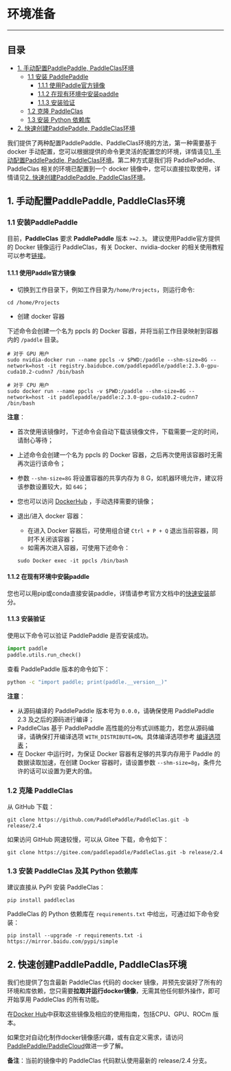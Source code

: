 # 环境准备

---
## 目录
- [1. 手动配置PaddlePaddle, PaddleClas环境](#1)
  - [1.1 安装 PaddlePaddle](#1.1)
    - [1.1.1 使用Paddle官方镜像](#1.1.1)
    - [1.1.2 在现有环境中安装paddle](#1.1.2)
    - [1.1.3 安装验证](#1.1.3)
  - [1.2 克隆 PaddleClas](#1.2)
  - [1.3 安装 Python 依赖库](#1.3)
- [2. 快速创建PaddlePaddle, PaddleClas环境](#2)


我们提供了两种配置PaddlePaddle、PaddleClas环境的方法，第一种需要基于 docker 手动配置，您可以根据提供的命令更灵活的配置您的环境，详情请见[1. 手动配置PaddlePaddle, PaddleClas环境](#1)。第二种方式是我们将 PaddlePaddle、PaddleClas 相关的环境已配置到一个 docker 镜像中，您可以直接拉取使用，详情请见[2. 快速创建PaddlePaddle, PaddleClas环境](#2)。

<a name='1'></a>
## 1. 手动配置PaddlePaddle, PaddleClas环境

<a name='1.1'></a>
### 1.1 安装PaddlePaddle
目前，**PaddleClas** 要求 **PaddlePaddle** 版本 `>=2.3`。
建议使用Paddle官方提供的 Docker 镜像运行 PaddleClas，有关 Docker、nvidia-docker 的相关使用教程可以参考[链接](https://www.runoob.com/Docker/Docker-tutorial.html)。

<a name='1.1.1'></a>

#### 1.1.1 使用Paddle官方镜像

* 切换到工作目录下，例如工作目录为`/home/Projects`，则运行命令:

```shell
cd /home/Projects
```

* 创建 docker 容器

下述命令会创建一个名为 ppcls 的 Docker 容器，并将当前工作目录映射到容器内的 `/paddle` 目录。

```shell
# 对于 GPU 用户
sudo nvidia-docker run --name ppcls -v $PWD:/paddle --shm-size=8G --network=host -it registry.baidubce.com/paddlepaddle/paddle:2.3.0-gpu-cuda10.2-cudnn7 /bin/bash

# 对于 CPU 用户
sudo docker run --name ppcls -v $PWD:/paddle --shm-size=8G --network=host -it paddlepaddle/paddle:2.3.0-gpu-cuda10.2-cudnn7 /bin/bash
```

**注意**：
* 首次使用该镜像时，下述命令会自动下载该镜像文件，下载需要一定的时间，请耐心等待；
* 上述命令会创建一个名为 ppcls 的 Docker 容器，之后再次使用该容器时无需再次运行该命令；
* 参数 `--shm-size=8G` 将设置容器的共享内存为 8 G，如机器环境允许，建议将该参数设置较大，如 `64G`；
* 您也可以访问 [DockerHub](https://hub.Docker.com/r/paddlepaddle/paddle/tags/) ，手动选择需要的镜像；
* 退出/进入 docker 容器：
    * 在进入 Docker 容器后，可使用组合键 `Ctrl + P + Q` 退出当前容器，同时不关闭该容器；
    * 如需再次进入容器，可使用下述命令：

    ```shell
    sudo Docker exec -it ppcls /bin/bash
    ```
<a name='1.1.2'></a>
#### 1.1.2 在现有环境中安装paddle
您也可以用pip或conda直接安装paddle，详情请参考官方文档中的[快速安装](https://www.paddlepaddle.org.cn/install/quick?docurl=/documentation/docs/zh/install/docker/linux-docker.html)部分。

<a name='1.1.3'></a>
#### 1.1.3 安装验证
使用以下命令可以验证 PaddlePaddle 是否安装成功。
```python
import paddle
paddle.utils.run_check()
```
查看 PaddlePaddle 版本的命令如下：

```bash
python -c "import paddle; print(paddle.__version__)"
```

**注意**：
- 从源码编译的 PaddlePaddle 版本号为 `0.0.0`，请确保使用 PaddlePaddle 2.3 及之后的源码进行编译；
- PaddleClas 基于 PaddlePaddle 高性能的分布式训练能力，若您从源码编译，请确保打开编译选项 `WITH_DISTRIBUTE=ON`。具体编译选项参考 [编译选项表](https://www.paddlepaddle.org.cn/documentation/docs/zh/develop/install/Tables.html#bianyixuanxiangbiao)；
- 在 Docker 中运行时，为保证 Docker 容器有足够的共享内存用于 Paddle 的数据读取加速，在创建 Docker 容器时，请设置参数 `--shm-size=8g`，条件允许的话可以设置为更大的值。


<a name='1.2'></a>

### 1.2 克隆 PaddleClas

从 GitHub 下载：

```shell
git clone https://github.com/PaddlePaddle/PaddleClas.git -b release/2.4
```

如果访问 GitHub 网速较慢，可以从 Gitee 下载，命令如下：

```shell
git clone https://gitee.com/paddlepaddle/PaddleClas.git -b release/2.4
```
<a name='1.3'></a>

### 1.3 安装 PaddleClas 及其 Python 依赖库

建议直接从 PyPI 安装 PaddleClas：

```shell
pip install paddleclas
```

PaddleClas 的 Python 依赖库在 `requirements.txt` 中给出，可通过如下命令安装：

```shell
pip install --upgrade -r requirements.txt -i https://mirror.baidu.com/pypi/simple
```

<a name='2'></a>
## 2. 快速创建PaddlePaddle, PaddleClas环境

我们也提供了包含最新 PaddleClas 代码的 docker 镜像，并预先安装好了所有的环境和库依赖，您只需要**拉取并运行docker镜像**，无需其他任何额外操作，即可开始享用 PaddleClas 的所有功能。

在[Docker Hub](https://hub.docker.com/repository/docker/paddlecloud/paddleclas)中获取这些镜像及相应的使用指南，包括CPU、GPU、ROCm 版本。

如果您对自动化制作docker镜像感兴趣，或有自定义需求，请访问[PaddlePaddle/PaddleCloud](https://github.com/PaddlePaddle/PaddleCloud/tree/main/tekton)做进一步了解。

**备注**：当前的镜像中的 PaddleClas 代码默认使用最新的 release/2.4 分支。
